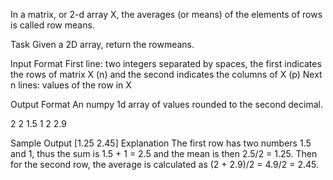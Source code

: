 In a matrix, or 2-d array X, the averages (or means) of the elements of rows is called row means.

Task
Given a 2D array, return the rowmeans.

Input Format
First line: two integers separated by spaces, the first indicates the rows of matrix X (n) and the second indicates the columns of X (p)
Next n lines: values of the row in X

Output Format
An numpy 1d array of values rounded to the second decimal.

2 2
1.5 1
2 2.9

Sample Output
[1.25 2.45]
Explanation
The first row has two numbers 1.5 and 1, thus the sum is 1.5 + 1 = 2.5 and the mean is then 2.5/2 = 1.25. Then for the second row, the average is calculated as (2 + 2.9)/2 = 4.9/2 = 2.45.
